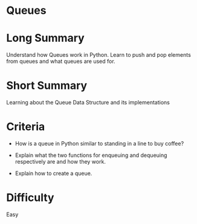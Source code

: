 # Queues

# Long Summary

Understand how Queues work in Python. Learn to push and pop elements from queues and what queues are used for. 

# Short Summary

Learning about the Queue Data Structure and its implementations

# Criteria

- How is a queue in Python similar to standing in a line to buy coffee?

- Explain what the two functions for enqueuing and dequeuing respectively are and how they work.

- Explain how to create a queue.

# Difficulty

Easy

